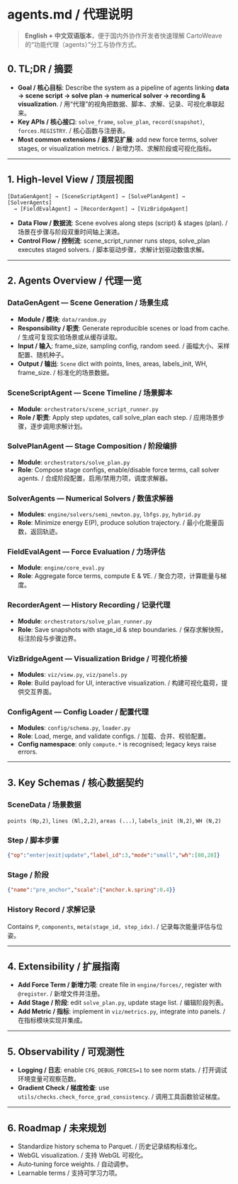 # agents.md / 代理说明

> **English + 中文双语版本**，便于国内外协作开发者快速理解 CartoWeave 的“功能代理（agents）”分工与协作方式。

## 0. TL;DR / 摘要
- **Goal / 核心目标**: Describe the system as a pipeline of agents linking **data → scene script → solve plan → numerical solver → recording & visualization**. / 用“代理”的视角把数据、脚本、求解、记录、可视化串联起来。
- **Key APIs / 核心接口**: `solve_frame`, `solve_plan`, `record(snapshot)`, `forces.REGISTRY`. / 核心函数与注册表。
- **Most common extensions / 最常见扩展**: add new force terms, solver stages, or visualization metrics. / 新增力项、求解阶段或可视化指标。

---

## 1. High‑level View / 顶层视图

```
[DataGenAgent] → [SceneScriptAgent] → [SolvePlanAgent] → [SolverAgents]
  → [FieldEvalAgent] → [RecorderAgent] → [VizBridgeAgent]
```

- **Data Flow / 数据流**: Scene evolves along steps (script) & stages (plan). / 场景在步骤与阶段双重时间轴上演进。
- **Control Flow / 控制流**: scene_script_runner runs steps, solve_plan executes staged solvers. / 脚本驱动步骤，求解计划驱动数值求解。

---

## 2. Agents Overview / 代理一览

### DataGenAgent — Scene Generation / 场景生成
- **Module / 模块**: `data/random.py`
- **Responsibility / 职责**: Generate reproducible scenes or load from cache. / 生成可复现实验场景或从缓存读取。
- **Input / 输入**: frame_size, sampling config, random seed. / 画幅大小、采样配置、随机种子。
- **Output / 输出**: `Scene` dict with points, lines, areas, labels_init, WH, frame_size. / 标准化的场景数据。

### SceneScriptAgent — Scene Timeline / 场景脚本
- **Module**: `orchestrators/scene_script_runner.py`
- **Role / 职责**: Apply step updates, call solve_plan each step. / 应用场景步骤，逐步调用求解计划。

### SolvePlanAgent — Stage Composition / 阶段编排
- **Module**: `orchestrators/solve_plan.py`
- **Role**: Compose stage configs, enable/disable force terms, call solver agents. / 合成阶段配置，启用/禁用力项，调度求解器。

### SolverAgents — Numerical Solvers / 数值求解器
- **Modules**: `engine/solvers/semi_newton.py`, `lbfgs.py`, `hybrid.py`
- **Role**: Minimize energy E(P), produce solution trajectory. / 最小化能量函数，返回轨迹。

### FieldEvalAgent — Force Evaluation / 力场评估
- **Module**: `engine/core_eval.py`
- **Role**: Aggregate force terms, compute E & ∇E. / 聚合力项，计算能量与梯度。

### RecorderAgent — History Recording / 记录代理
- **Module**: `orchestrators/solve_plan_runner.py`
- **Role**: Save snapshots with stage_id & step boundaries. / 保存求解快照，标注阶段与步骤边界。

### VizBridgeAgent — Visualization Bridge / 可视化桥接
- **Modules**: `viz/view.py`, `viz/panels.py`
- **Role**: Build payload for UI, interactive visualization. / 构建可视化载荷，提供交互界面。

### ConfigAgent — Config Loader / 配置代理
- **Modules**: `config/schema.py`, `loader.py`
- **Role**: Load, merge, and validate configs. / 加载、合并、校验配置。
- **Config namespace**: only `compute.*` is recognised; legacy keys raise errors.

---

## 3. Key Schemas / 核心数据契约

### SceneData / 场景数据
`points (Np,2)`, `lines (Nl,2,2)`, `areas (...)`, `labels_init (N,2)`, `WH (N,2)`

### Step / 脚本步骤
```json
{"op":"enter|exit|update","label_id":3,"mode":"small","wh":[80,28]}
```

### Stage / 阶段
```json
{"name":"pre_anchor","scale":{"anchor.k.spring":0.4}}
```

### History Record / 求解记录
Contains `P`, `components`, `meta(stage_id, step_idx)`. / 记录每次能量评估与位姿。

---

## 4. Extensibility / 扩展指南
- **Add Force Term / 新增力项**: create file in `engine/forces/`, register with `@register`. / 新增文件并注册。
- **Add Stage / 阶段**: edit `solve_plan.py`, update stage list. / 编辑阶段列表。
- **Add Metric / 指标**: implement in `viz/metrics.py`, integrate into panels. / 在指标模块实现并集成。

---

## 5. Observability / 可观测性
- **Logging / 日志**: enable `CFG_DEBUG_FORCES=1` to see norm stats. / 打开调试环境变量可观察范数。
- **Gradient Check / 梯度检查**: use `utils/checks.check_force_grad_consistency`. / 调用工具函数验证梯度。

---

## 6. Roadmap / 未来规划
- Standardize history schema to Parquet. / 历史记录结构标准化。
- WebGL visualization. / 支持 WebGL 可视化。
- Auto‑tuning force weights. / 自动调参。
- Learnable terms / 支持可学习力项。


